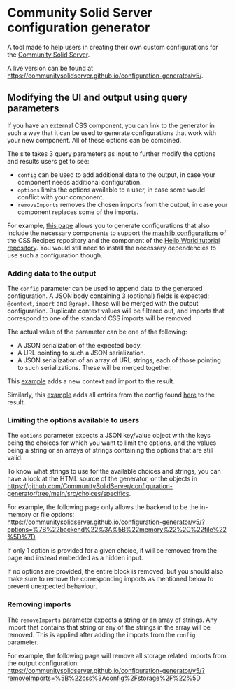# Community Solid Server configuration generator

A tool made to help users in creating their own custom configurations for the 
[Community Solid Server](https://github.com/CommunitySolidServer/CommunitySolidServer).

A live version can be found at <https://communitysolidserver.github.io/configuration-generator/v5/>.

## Modifying the UI and output using query parameters

If you have an external CSS component, you can link to the generator in such a way
that it can be used to generate configurations that work with your new component.
All of these options can be combined.

The site takes 3 query parameters as input to further modify the options and results users get to see:
  * `config` can be used to add additional data to the output, in case your component needs additional configuration.
  * `options` limits the options available to a user, in case some would conflict with your component.
  * `removeImports` removes the chosen imports from the output, in case your component replaces some of the imports.

For example, [this page](https://communitysolidserver.github.io/configuration-generator/v5/?options={%22index%22:[]}&removeImports=[%22css:config/util/index%22]&config=[%20%22https://raw.githubusercontent.com/CommunitySolidServer/Recipes/main/mashlib/config-mashlib.json%22,%20%22https://raw.githubusercontent.com/CommunitySolidServer/hello-world-component/main/hello-world-file.json%22])
allows you to generate configurations that also include the necessary components
to support the [mashlib configurations](https://github.com/CommunitySolidServer/Recipes/tree/main/mashlib)
of the CSS Recipes repository and the component of the 
[Hello World tutorial repository](https://github.com/CommunitySolidServer/hello-world-component).
You would still need to install the necessary dependencies to use such a configuration though.

### Adding data to the output

The `config` parameter can be used to append data to the generated configuration.
A JSON body containing 3 (optional) fields is expected: `@context`, `import` and `@graph`.
These will be merged with the output configuration.
Duplicate context values will be filtered out,
and imports that correspond to one of the standard CSS imports will be removed.

The actual value of the parameter can be one of the following:
  * A JSON serialization of the expected body.
  * A URL pointing to such a JSON serialization.
  * A JSON serialization of an array of URL strings, each of those pointing to such serializations.
    These will be merged together.

This [example](https://communitysolidserver.github.io/configuration-generator/v5/?config=%7B%0A%20%20%22%40context%22%3A%20%20%22https%3A%2F%2Flinkedsoftwaredependencies.org%2Fbundles%2Fnpm%2Fhello-world-module%2F%5E5.0.0%2Fcomponents%2Fcontext.jsonld%22%2C%0A%20%20%22import%22%3A%20%5B%20%20%22hello-world%3Aconfig%2Fhello-world.json%22%20%5D%0A%7D%0A)
adds a new context and import to the result.

Similarly, this [example](https://communitysolidserver.github.io/configuration-generator/v5/?config=https%3A%2F%2Fraw.githubusercontent.com%2FCommunitySolidServer%2Fhello-world-component%2Fmain%2Fhello-world-file.json)
adds all entries from the config found [here](https://raw.githubusercontent.com/CommunitySolidServer/hello-world-component/main/hello-world-file.json)
to the result.

### Limiting the options available to users

The `options` parameter expects a JSON key/value object with the keys being the choices for which you want to limit the options,
and the values being a string or an arrays of strings containing the options that are still valid.

To know what strings to use for the available choices and strings, you can have a look at the HTML source of the generator, 
or the objects in <https://github.com/CommunitySolidServer/configuration-generator/tree/main/src/choices/specifics>.

For example, the following page only allows the backend to be the in-memory or file options:
<https://communitysolidserver.github.io/configuration-generator/v5/?options=%7B%22backend%22%3A%5B%22memory%22%2C%22file%22%5D%7D>

If only 1 option is provided for a given choice, it will be removed from the page and instead embedded as a hidden input.

If no options are provided, the entire block is removed,
but you should also make sure to remove the corresponding imports as mentioned below to prevent unexpected behaviour.

### Removing imports

The `removeImports` parameter expects a string or an array of strings. 
Any import that contains that string or any of the strings in the array will be removed.
This is applied after adding the imports from the `config` parameter.

For example, the following page will remove all storage related imports from the output configuration:
<https://communitysolidserver.github.io/configuration-generator/v5/?removeImports=%5B%22css%3Aconfig%2Fstorage%2F%22%5D>
